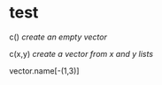 # test



c()  _create an empty vector_

c(x,y)  _create a vector from x and y lists_

vector.name[-(1,3)]
